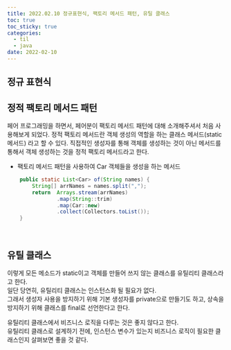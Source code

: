 ```yaml
---
title: 2022.02.10 정규표현식, 팩토리 메서드 패턴, 유틸 클래스
toc: true
toc_sticky: true
categories:
  - til
  - java
date: 2022-02-10
---
```


## 정규 표현식

## 정적 팩토리 메서드 패턴

페어 프로그래밍을 하면서, 페어분이 팩토리 메서드 패턴에 대해 소개해주셔서 처음 사용해보게 되었다.
정적 팩토리 메서드란 객체 생성의 역할을 하는 클래스 메서드(static 메서드) 라고 할 수 있다.
직접적인 생성자를 통해 객체를 생성하는 것이 아닌 메서드를 통해서 객체 생성하는 것을 정적 팩토리 메서드라고 한다.

- 팩토리 메서드 패턴을 사용하여 Car 객체들을 생성을 하는 메서드

```java
    public static List<Car> of(String names) {
        String[] arrNames = names.split(",");
        return  Arrays.stream(arrNames)
                .map(String::trim)
                .map(Car::new)
                .collect(Collectors.toList());
    }
```

<br/>

## 유틸 클래스

이렇게 모든 메소드가 static이고 객체를 만들어 쓰지 않는 클래스를 유틸리티 클래스라고 한다.<br/>일단 당연히, 유틸리티 클래스는 인스턴스화 될 필요가 없다. <br/>그래서 생성자 사용을 방지하기 위해 기본 생성자를 private으로 만들기도 하고, 상속을 방지하기 위해 클래스를 final로 선언한다고 한다.

유틸리티 클래스에서 비즈니스 로직을 다루는 것은 좋지 않다고 한다.<br/>유틸리티 클래스로 설계하기 전에, 인스턴스 변수가 있는지 비즈니스 로직이 필요한 클래스인지 살펴보면 좋을 것 같다.

